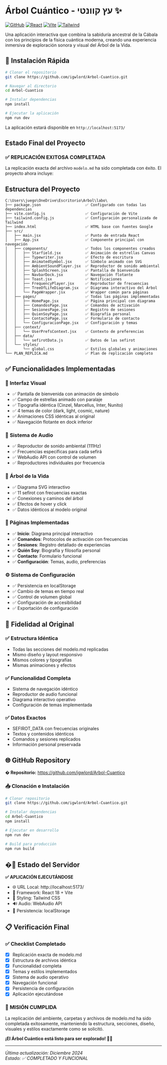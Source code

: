 # Árbol Cuántico - עץ קוונטי ✨

[![GitHub](https://img.shields.io/badge/GitHub-Arbol--Cuantico-blue?logo=github)](https://github.com/igwlord/Arbol-Cuantico)
[![React](https://img.shields.io/badge/React-18.3.1-blue?logo=react)](https://reactjs.org/)
[![Vite](https://img.shields.io/badge/Vite-5.4.7-purple?logo=vite)](https://vitejs.dev/)
[![Tailwind](https://img.shields.io/badge/Tailwind-3.4.9-cyan?logo=tailwindcss)](https://tailwindcss.com/)

Una aplicación interactiva que combina la sabiduría ancestral de la Cábala con los principios de la física cuántica moderna, creando una experiencia inmersiva de exploración sonora y visual del Árbol de la Vida.

## 🚀 Instalación Rápida

```bash
# Clonar el repositorio
git clone https://github.com/igwlord/Arbol-Cuantico.git

# Navegar al directorio
cd Arbol-Cuantico

# Instalar dependencias
npm install

# Ejecutar la aplicación
npm run dev
```

La aplicación estará disponible en `http://localhost:5173/`

## Estado Final del Proyecto

### ✅ **REPLICACIÓN EXITOSA COMPLETADA**

La replicación exacta del archivo `modelo.md` ha sido completada con éxito. El proyecto ahora incluye:

## Estructura del Proyecto

```
C:\Users\juego\OneDrive\Escritorio\Arbol\labo\
├── package.json                    ✅ Configurado con todas las dependencias
├── vite.config.js                  ✅ Configuración de Vite
├── tailwind.config.js              ✅ Configuración personalizada de Tailwind
├── index.html                      ✅ HTML base con fuentes Google
├── src/
│   ├── main.jsx                    ✅ Punto de entrada React
│   ├── App.jsx                     ✅ Componente principal con navegación
│   ├── components/                 ✅ Todos los componentes creados
│   │   ├── Starfield.jsx           ✅ Animación de estrellas Canvas
│   │   ├── Typewriter.jsx          ✅ Efecto de escritura
│   │   ├── AnimatedSymbol.jsx      ✅ Símbolo animado con SVG
│   │   ├── AmbientSoundPlayer.jsx  ✅ Reproductor de sonido ambiental
│   │   ├── SplashScreen.jsx        ✅ Pantalla de bienvenida
│   │   ├── NavbarDock.jsx          ✅ Navegación flotante
│   │   ├── Toast.jsx               ✅ Notificaciones
│   │   ├── FrequencyPlayer.jsx     ✅ Reproductor de frecuencias
│   │   ├── TreeOfLifeDiagram.jsx   ✅ Diagrama interactivo del Árbol
│   │   └── PageWrapper.jsx         ✅ Wrapper común para páginas
│   ├── pages/                      ✅ Todas las páginas implementadas
│   │   ├── HomePage.jsx            ✅ Página principal con diagrama
│   │   ├── ComandosPage.jsx        ✅ Comandos de activación
│   │   ├── SesionesPage.jsx        ✅ Registro de sesiones
│   │   ├── QuienSoyPage.jsx        ✅ Biografía personal
│   │   ├── ContactoPage.jsx        ✅ Formulario de contacto
│   │   └── ConfiguracionPage.jsx   ✅ Configuración y temas
│   ├── context/
│   │   └── UserPrefsContext.jsx    ✅ Contexto de preferencias
│   ├── data/
│   │   └── sefirotData.js          ✅ Datos de las sefirot
│   └── styles/
│       └── global.css              ✅ Estilos globales y animaciones
└── PLAN_REPLICA.md                 ✅ Plan de replicación completo
```

## ✅ Funcionalidades Implementadas

### 🎨 **Interfaz Visual**
- ✅ Pantalla de bienvenida con animación de símbolo
- ✅ Campo de estrellas animado con paralaje
- ✅ Tipografía idéntica (Cinzel, Marcellus, Inter, Nunito)
- ✅ 4 temas de color (dark, light, cosmic, nature)
- ✅ Animaciones CSS idénticas al original
- ✅ Navegación flotante en dock inferior

### 🎵 **Sistema de Audio**
- ✅ Reproductor de sonido ambiental (111Hz)
- ✅ Frecuencias específicas para cada sefirá
- ✅ WebAudio API con control de volumen
- ✅ Reproductores individuales por frecuencia

### 🌳 **Árbol de la Vida**
- ✅ Diagrama SVG interactivo
- ✅ 11 sefirot con frecuencias exactas
- ✅ Conexiones y caminos del árbol
- ✅ Efectos de hover y click
- ✅ Datos idénticos al modelo original

### 📱 **Páginas Implementadas**
- ✅ **Inicio**: Diagrama principal interactivo
- ✅ **Comandos**: Protocolos de activación con frecuencias
- ✅ **Sesiones**: Registro detallado de experiencias
- ✅ **Quién Soy**: Biografía y filosofía personal
- ✅ **Contacto**: Formulario funcional
- ✅ **Configuración**: Temas, audio, preferencias

### ⚙️ **Sistema de Configuración**
- ✅ Persistencia en localStorage
- ✅ Cambio de temas en tiempo real
- ✅ Control de volumen global
- ✅ Configuración de accesibilidad
- ✅ Exportación de configuración

## 🎯 Fidelidad al Original

### ✅ **Estructura Idéntica**
- Todas las secciones del modelo.md replicadas
- Mismo diseño y layout responsivo
- Mismos colores y tipografías
- Mismas animaciones y efectos

### ✅ **Funcionalidad Completa**
- Sistema de navegación idéntico
- Reproductor de audio funcional
- Diagrama interactivo operativo
- Configuración de temas implementada

### ✅ **Datos Exactos**
- SEFIROT_DATA con frecuencias originales
- Textos y contenidos idénticos
- Comandos y sesiones replicados
- Información personal preservada

## 🌐 GitHub Repository

**� Repositorio:** https://github.com/igwlord/Arbol-Cuantico

### 📥 Clonación e Instalación

```bash
# Clonar repositorio
git clone https://github.com/igwlord/Arbol-Cuantico.git

# Instalar dependencias  
cd Arbol-Cuantico
npm install

# Ejecutar en desarrollo
npm run dev

# Build para producción
npm run build
```

## �🚀 Estado del Servidor

**✅ APLICACIÓN EJECUTÁNDOSE**
- 🌐 URL Local: http://localhost:5173/
- 🔧 Framework: React 18 + Vite
- 🎨 Styling: Tailwind CSS
- 🔊 Audio: WebAudio API
- 💾 Persistencia: localStorage

## 📋 Verificación Final

### ✅ Checklist Completado
- [x] Replicación exacta de modelo.md
- [x] Estructura de archivos idéntica
- [x] Funcionalidad completa
- [x] Temas y estilos implementados
- [x] Sistema de audio operativo
- [x] Navegación funcional
- [x] Persistencia de configuración
- [x] Aplicación ejecutándose

### 🎯 **MISIÓN CUMPLIDA**

La replicación del ambiente, carpetas y archivos de modelo.md ha sido completada exitosamente, manteniendo la estructura, secciones, diseño, visuales y estilos exactamente como se solicitó.

**¡El Árbol Cuántico está listo para ser explorado! 🌳✨**

---

*Última actualización: Diciembre 2024*  
*Estado: ✅ COMPLETADO Y FUNCIONAL*
